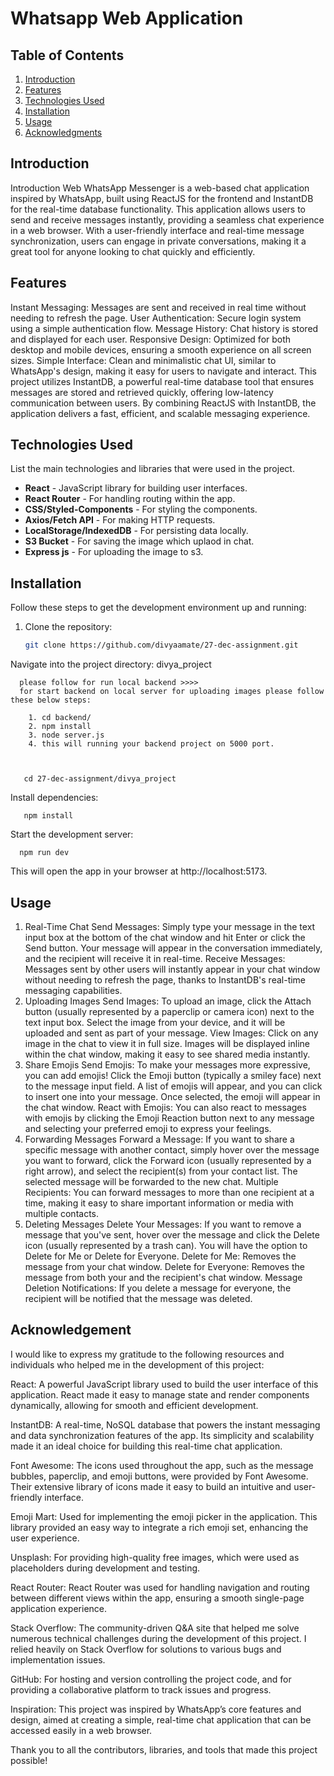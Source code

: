 # Whatsapp Web Application

## Table of Contents

1. [Introduction](#introduction)
2. [Features](#features)
3. [Technologies Used](#technologies-used)
4. [Installation](#installation)
5. [Usage](#usage)
8. [Acknowledgments](#acknowledgments)


## Introduction

Introduction
Web WhatsApp Messenger is a web-based chat application inspired by WhatsApp, built using ReactJS for the frontend and InstantDB for the real-time database functionality. This application allows users to send and receive messages instantly, providing a seamless chat experience in a web browser. With a user-friendly interface and real-time message synchronization, users can engage in private conversations, making it a great tool for anyone looking to chat quickly and efficiently.

## Features
Instant Messaging: Messages are sent and received in real time without needing to refresh the page.
User Authentication: Secure login system using a simple authentication flow.
Message History: Chat history is stored and displayed for each user.
Responsive Design: Optimized for both desktop and mobile devices, ensuring a smooth experience on all screen sizes.
Simple Interface: Clean and minimalistic chat UI, similar to WhatsApp's design, making it easy for users to navigate and interact.
This project utilizes InstantDB, a powerful real-time database tool that ensures messages are stored and retrieved quickly, offering low-latency communication between users. By combining ReactJS with InstantDB, the application delivers a fast, efficient, and scalable messaging experience.

## Technologies Used

List the main technologies and libraries that were used in the project.

- **React** - JavaScript library for building user interfaces.
- **React Router** - For handling routing within the app.
- **CSS/Styled-Components** - For styling the components.
- **Axios/Fetch API** - For making HTTP requests.
- **LocalStorage/IndexedDB** - For persisting data locally.
- **S3 Bucket** - For saving the image which uplaod in chat.
- **Express js** - For uploading the image to s3.




## Installation

Follow these steps to get the development environment up and running:

1. Clone the repository:
   ```bash
   git clone https://github.com/divyaamate/27-dec-assignment.git
Navigate into the project directory: divya_project


      please follow for run local backend >>>>
      for start backend on local server for uploading images please follow these below steps:
      
        1. cd backend/
        2. npm install
        3. node server.js
        4. this will running your backend project on 5000 port.



       cd 27-dec-assignment/divya_project
       
Install dependencies:

       npm install
      
Start the development server:

      npm run dev
This will open the app in your browser at http://localhost:5173.


## Usage

1. Real-Time Chat
Send Messages: Simply type your message in the text input box at the bottom of the chat window and hit Enter or click the Send button. Your message will appear in the conversation immediately, and the recipient will receive it in real-time.
Receive Messages: Messages sent by other users will instantly appear in your chat window without needing to refresh the page, thanks to InstantDB's real-time messaging capabilities.
2. Uploading Images
Send Images: To upload an image, click the Attach button (usually represented by a paperclip or camera icon) next to the text input box. Select the image from your device, and it will be uploaded and sent as part of your message.
View Images: Click on any image in the chat to view it in full size. Images will be displayed inline within the chat window, making it easy to see shared media instantly.
3. Share Emojis
Send Emojis: To make your messages more expressive, you can add emojis! Click the Emoji button (typically a smiley face) next to the message input field. A list of emojis will appear, and you can click to insert one into your message. Once selected, the emoji will appear in the chat window.
React with Emojis: You can also react to messages with emojis by clicking the Emoji Reaction button next to any message and selecting your preferred emoji to express your feelings.
4. Forwarding Messages
Forward a Message: If you want to share a specific message with another contact, simply hover over the message you want to forward, click the Forward icon (usually represented by a right arrow), and select the recipient(s) from your contact list. The selected message will be forwarded to the new chat.
Multiple Recipients: You can forward messages to more than one recipient at a time, making it easy to share important information or media with multiple contacts.
5. Deleting Messages
Delete Your Messages: If you want to remove a message that you've sent, hover over the message and click the Delete icon (usually represented by a trash can). You will have the option to Delete for Me or Delete for Everyone.
Delete for Me: Removes the message from your chat window.
Delete for Everyone: Removes the message from both your and the recipient's chat window.
Message Deletion Notifications: If you delete a message for everyone, the recipient will be notified that the message was deleted.



## Acknowledgement

I would like to express my gratitude to the following resources and individuals who helped me in the development of this project:

React: A powerful JavaScript library used to build the user interface of this application. React made it easy to manage state and render components dynamically, allowing for smooth and efficient development.

InstantDB: A real-time, NoSQL database that powers the instant messaging and data synchronization features of the app. Its simplicity and scalability made it an ideal choice for building this real-time chat application.

Font Awesome: The icons used throughout the app, such as the message bubbles, paperclip, and emoji buttons, were provided by Font Awesome. Their extensive library of icons made it easy to build an intuitive and user-friendly interface.

Emoji Mart: Used for implementing the emoji picker in the application. This library provided an easy way to integrate a rich emoji set, enhancing the user experience.

Unsplash: For providing high-quality free images, which were used as placeholders during development and testing.

React Router: React Router was used for handling navigation and routing between different views within the app, ensuring a smooth single-page application experience.

Stack Overflow: The community-driven Q&A site that helped me solve numerous technical challenges during the development of this project. I relied heavily on Stack Overflow for solutions to various bugs and implementation issues.

GitHub: For hosting and version controlling the project code, and for providing a collaborative platform to track issues and progress.

Inspiration: This project was inspired by WhatsApp’s core features and design, aimed at creating a simple, real-time chat application that can be accessed easily in a web browser.

Thank you to all the contributors, libraries, and tools that made this project possible!

  



